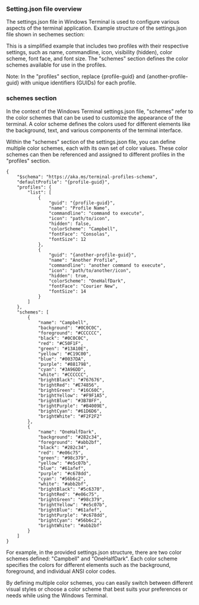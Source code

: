 ### Setting.json file overview

The settings.json file in Windows Terminal is used to configure various aspects of the terminal application. Example structure of the settings.json file shown in sechemes section:

This is a simplified example that includes two profiles with their respective settings, such as name, commandline, icon, visibility (hidden), color scheme, font face, and font size. The "schemes" section defines the color schemes available for use in the profiles.

Note: In the "profiles" section, replace {profile-guid} and {another-profile-guid} with unique identifiers (GUIDs) for each profile.

### schemes section

In the context of the Windows Terminal settings.json file, "schemes" refer to the color schemes that can be used to customize the appearance of the terminal. A color scheme defines the colors used for different elements like the background, text, and various components of the terminal interface.

Within the "schemes" section of the settings.json file, you can define multiple color schemes, each with its own set of color values. These color schemes can then be referenced and assigned to different profiles in the "profiles" section.

```
{
    "$schema": "https://aka.ms/terminal-profiles-schema",
    "defaultProfile": "{profile-guid}",
    "profiles": {
        "list": [
            {
                "guid": "{profile-guid}",
                "name": "Profile Name",
                "commandline": "command to execute",
                "icon": "path/to/icon",
                "hidden": false,
                "colorScheme": "Campbell",
                "fontFace": "Consolas",
                "fontSize": 12
            },
            {
                "guid": "{another-profile-guid}",
                "name": "Another Profile",
                "commandline": "another command to execute",
                "icon": "path/to/another/icon",
                "hidden": true,
                "colorScheme": "OneHalfDark",
                "fontFace": "Courier New",
                "fontSize": 14
            }
        ]
    },
    "schemes": [
        {
            "name": "Campbell",
            "background": "#0C0C0C",
            "foreground": "#CCCCCC",
            "black": "#0C0C0C",
            "red": "#C50F1F",
            "green": "#13A10E",
            "yellow": "#C19C00",
            "blue": "#0037DA",
            "purple": "#881798",
            "cyan": "#3A96DD",
            "white": "#CCCCCC",
            "brightBlack": "#767676",
            "brightRed": "#E74856",
            "brightGreen": "#16C60C",
            "brightYellow": "#F9F1A5",
            "brightBlue": "#3B78FF",
            "brightPurple": "#B4009E",
            "brightCyan": "#61D6D6",
            "brightWhite": "#F2F2F2"
        },
        {
            "name": "OneHalfDark",
            "background": "#282c34",
            "foreground": "#abb2bf",
            "black": "#282c34",
            "red": "#e06c75",
            "green": "#98c379",
            "yellow": "#e5c07b",
            "blue": "#61afef",
            "purple": "#c678dd",
            "cyan": "#56b6c2",
            "white": "#abb2bf",
            "brightBlack": "#5c6370",
            "brightRed": "#e06c75",
            "brightGreen": "#98c379",
            "brightYellow": "#e5c07b",
            "brightBlue": "#61afef",
            "brightPurple": "#c678dd",
            "brightCyan": "#56b6c2",
            "brightWhite": "#abb2bf"
        }
    ]
}

```

For example, in the provided settings.json structure, there are two color schemes defined: "Campbell" and "OneHalfDark". Each color scheme specifies the colors for different elements such as the background, foreground, and individual ANSI color codes.

By defining multiple color schemes, you can easily switch between different visual styles or choose a color scheme that best suits your preferences or needs while using the Windows Terminal.